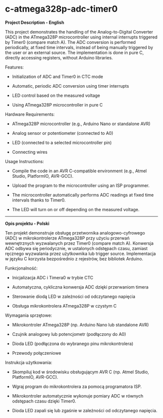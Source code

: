 # c-atmega328p-adc-timer0

**Project Description - English**

This project demonstrates the handling of the Analog-to-Digital Converter (ADC) in the ATmega328P microcontroller using internal interrupts triggered by Timer0 (compare match A). The ADC conversion is performed periodically, at fixed time intervals, instead of being manually triggered by the user or an external source. The implementation is done in pure C, directly accessing registers, without Arduino libraries.

Features:

- Initialization of ADC and Timer0 in CTC mode

- Automatic, periodic ADC conversion using timer interrupts

- LED control based on the measured voltage

- Using ATmega328P microcontroller in pure C

Hardware Requirements:

- ATmega328P microcontroller (e.g., Arduino Nano or standalone AVR)

- Analog sensor or potentiometer (connected to A0)

- LED (connected to a selected microcontroller pin)

- Connecting wires

Usage Instructions:

- Compile the code in an AVR C-compatible environment (e.g., Atmel Studio, PlatformIO, AVR-GCC).

- Upload the program to the microcontroller using an ISP programmer.

- The microcontroller automatically performs ADC readings at fixed time intervals thanks to Timer0.

- The LED will turn on or off depending on the measured voltage.


----------------------------------------------------------------------------------------------------------------------------------------------------------------------------------------------------------------------


**Opis projektu - Polski**

Ten projekt demonstruje obsługę przetwornika analogowo-cyfrowego (ADC) w mikrokontrolerze ATmega328P przy użyciu przerwań wewnętrznych wyzwalanych przez Timer0 (compare match A). Konwersja ADC odbywa się periodycznie, w ustalonych odstępach czasu, zamiast ręcznego wyzwalania przez użytkownika lub trigger source. Implementacja w języku C korzysta bezpośrednio z rejestrów, bez bibliotek Arduino.

Funkcjonalność:

- Inicjalizacja ADC i Timera0 w trybie CTC

- Automatyczna, cykliczna konwersja ADC dzięki przerwaniom timera

- Sterowanie diodą LED w zależności od odczytanego napięcia

- Obsługa mikrokontrolera ATmega328P w czystym C

Wymagania sprzętowe:

- Mikrokontroler ATmega328P (np. Arduino Nano lub standalone AVR)

- Czujnik analogowy lub potencjometr (podłączony do A0)

- Dioda LED (podłączona do wybranego pinu mikrokontrolera)

- Przewody połączeniowe

Instrukcja użytkowania:

- Skompiluj kod w środowisku obsługującym AVR C (np. Atmel Studio, PlatformIO, AVR-GCC).

- Wgraj program do mikrokontrolera za pomocą programatora ISP.

- Mikrokontroler automatycznie wykonuje pomiary ADC w równych odstępach czasu dzięki Timer0.

- Dioda LED zapali się lub zgaśnie w zależności od odczytanego napięcia.


